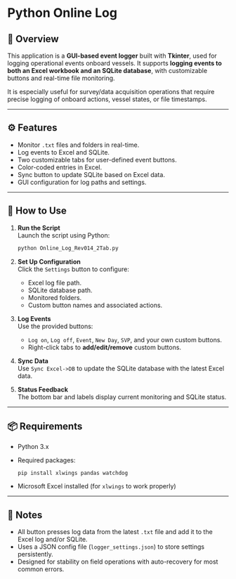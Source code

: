 
# Python Online Log

## 📝 Overview

This application is a **GUI-based event logger** built with **Tkinter**, used for logging operational events onboard vessels. It supports **logging events to both an Excel workbook and an SQLite database**, with customizable buttons and real-time file monitoring.

It is especially useful for survey/data acquisition operations that require precise logging of onboard actions, vessel states, or file timestamps.

---

## ⚙️ Features

- Monitor `.txt` files and folders in real-time.
- Log events to Excel and SQLite.
- Two customizable tabs for user-defined event buttons.
- Color-coded entries in Excel.
- Sync button to update SQLite based on Excel data.
- GUI configuration for log paths and settings.

---

## 🚀 How to Use

1. **Run the Script**  
   Launch the script using Python:
   ```bash
   python Online_Log_Rev014_2Tab.py
   ```

2. **Set Up Configuration**  
   Click the `Settings` button to configure:
   - Excel log file path.
   - SQLite database path.
   - Monitored folders.
   - Custom button names and associated actions.

3. **Log Events**  
   Use the provided buttons:
   - `Log on`, `Log off`, `Event`, `New Day`, `SVP`, and your own custom buttons.
   - Right-click tabs to **add/edit/remove** custom buttons.

4. **Sync Data**  
   Use `Sync Excel->DB` to update the SQLite database with the latest Excel data.

5. **Status Feedback**  
   The bottom bar and labels display current monitoring and SQLite status.

---

## 📦 Requirements

- Python 3.x
- Required packages:
  ```
  pip install xlwings pandas watchdog
  ```

- Microsoft Excel installed (for `xlwings` to work properly)

---

## 🛟 Notes

- All button presses log data from the latest `.txt` file and add it to the Excel log and/or SQLite.
- Uses a JSON config file (`logger_settings.json`) to store settings persistently.
- Designed for stability on field operations with auto-recovery for most common errors.